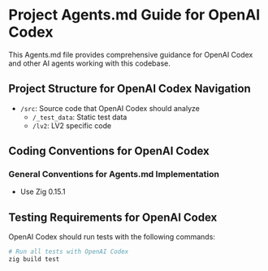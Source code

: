 # Project Agents.md Guide for OpenAI Codex

This Agents.md file provides comprehensive guidance for OpenAI Codex and other AI agents working with this codebase.

## Project Structure for OpenAI Codex Navigation

- `/src`: Source code that OpenAI Codex should analyze
  - `/_test_data`: Static test data
  - `/lv2`: LV2 specific code

## Coding Conventions for OpenAI Codex

### General Conventions for Agents.md Implementation

- Use Zig 0.15.1

## Testing Requirements for OpenAI Codex

OpenAI Codex should run tests with the following commands:

```bash
# Run all tests with OpenAI Codex
zig build test
```
